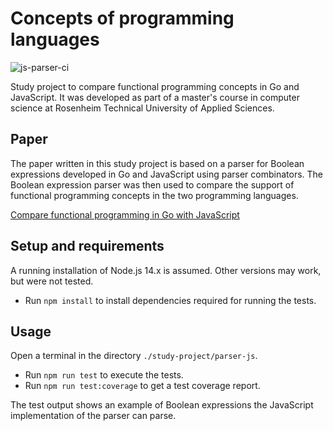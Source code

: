 # Concepts of programming languages

![js-parser-ci](https://github.com/m-voit/concepts-of-programming-languages/workflows/js-parser-ci/badge.svg)

Study project to compare functional programming concepts in Go and JavaScript.
It was developed as part of a master's course in computer science at Rosenheim Technical University of Applied Sciences.

## Paper

The paper written in this study project is based on a parser for Boolean expressions developed in Go and JavaScript using parser combinators.
The Boolean expression parser was then used to compare the support of functional programming concepts in the two programming languages.

[Compare functional programming in Go with JavaScript](../master/study-project/paper.md)

## Setup and requirements

A running installation of Node.js 14.x is assumed. Other versions may work, but were not tested.

- Run `npm install` to install dependencies required for running the tests.

## Usage

Open a terminal in the directory `./study-project/parser-js`.

- Run `npm run test` to execute the tests.
- Run `npm run test:coverage` to get a test coverage report.

The test output shows an example of Boolean expressions the JavaScript implementation of the parser can parse.
